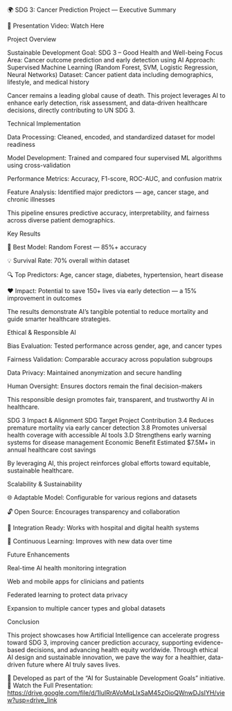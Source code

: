 🌍 SDG 3: Cancer Prediction Project — Executive Summary

🎥 Presentation Video: Watch Here

Project Overview

Sustainable Development Goal: SDG 3 – Good Health and Well-being
Focus Area: Cancer outcome prediction and early detection using AI
Approach: Supervised Machine Learning (Random Forest, SVM, Logistic Regression, Neural Networks)
Dataset: Cancer patient data including demographics, lifestyle, and medical history

Cancer remains a leading global cause of death. This project leverages AI to enhance early detection, risk assessment, and data-driven healthcare decisions, directly contributing to UN SDG 3.

Technical Implementation

Data Processing: Cleaned, encoded, and standardized dataset for model readiness

Model Development: Trained and compared four supervised ML algorithms using cross-validation

Performance Metrics: Accuracy, F1-score, ROC-AUC, and confusion matrix

Feature Analysis: Identified major predictors — age, cancer stage, and chronic illnesses

This pipeline ensures predictive accuracy, interpretability, and fairness across diverse patient demographics.

Key Results

🧠 Best Model: Random Forest — 85%+ accuracy

💡 Survival Rate: 70% overall within dataset

🔍 Top Predictors: Age, cancer stage, diabetes, hypertension, heart disease

❤️ Impact: Potential to save 150+ lives via early detection — a 15% improvement in outcomes

The results demonstrate AI’s tangible potential to reduce mortality and guide smarter healthcare strategies.

Ethical & Responsible AI

Bias Evaluation: Tested performance across gender, age, and cancer types

Fairness Validation: Comparable accuracy across population subgroups

Data Privacy: Maintained anonymization and secure handling

Human Oversight: Ensures doctors remain the final decision-makers

This responsible design promotes fair, transparent, and trustworthy AI in healthcare.

SDG 3 Impact & Alignment
SDG Target	Project Contribution
3.4	Reduces premature mortality via early cancer detection
3.8	Promotes universal health coverage with accessible AI tools
3.D	Strengthens early warning systems for disease management
Economic Benefit	Estimated $7.5M+ in annual healthcare cost savings

By leveraging AI, this project reinforces global efforts toward equitable, sustainable healthcare.

Scalability & Sustainability

🌐 Adaptable Model: Configurable for various regions and datasets

🔓 Open Source: Encourages transparency and collaboration

🏥 Integration Ready: Works with hospital and digital health systems

🔁 Continuous Learning: Improves with new data over time

Future Enhancements

Real-time AI health monitoring integration

Web and mobile apps for clinicians and patients

Federated learning to protect data privacy

Expansion to multiple cancer types and global datasets

Conclusion

This project showcases how Artificial Intelligence can accelerate progress toward SDG 3, improving cancer prediction accuracy, supporting evidence-based decisions, and advancing health equity worldwide.
Through ethical AI design and sustainable innovation, we pave the way for a healthier, data-driven future where AI truly saves lives.

🧩 Developed as part of the “AI for Sustainable Development Goals” initiative.
🎥 Watch the Full Presentation: https://drive.google.com/file/d/1IuIRrAVoMqLlxSaM45zOioQWnwDJsIYH/view?usp=drive_link
